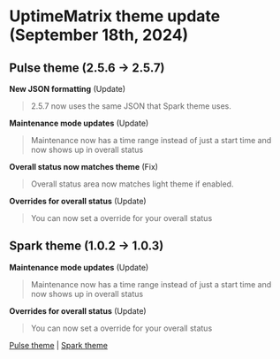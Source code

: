 # UptimeMatrix theme update (September 18th, 2024)
## Pulse theme (2.5.6 -> 2.5.7)
**New JSON formatting** (Update)
> 2.5.7 now uses the same JSON that Spark theme uses.

**Maintenance mode updates** (Update)
> Maintenance now has a time range instead of just a start time and now shows up in overall status

**Overall status now matches theme** (Fix)
> Overall status area now matches light theme if enabled.

**Overrides for overall status** (Update)
> You can now set a override for your overall status

##
## Spark theme (1.0.2 -> 1.0.3)
**Maintenance mode updates** (Update)
> Maintenance now has a time range instead of just a start time and now shows up in overall status

**Overrides for overall status** (Update)
> You can now set a override for your overall status

[Pulse theme](https://github.com/layeredy/uptimematrix-statuspage-pulse) | [Spark theme](https://github.com/layeredy/uptimematrix-statuspage-spark)